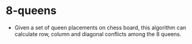 # 8-queens
  - Given a set of queen placements on chess board, this algorithm can calculate row, column and diagonal conflicts among the 8 queens.
